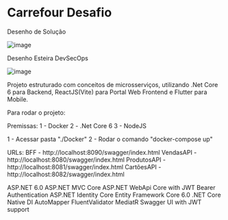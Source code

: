 # Carrefour Desafio
Desenho de Solução 

![image](https://user-images.githubusercontent.com/13989921/217170216-7bbf3ff3-bf39-40c5-b465-1b505db05cc5.png)

Desenho Esteira DevSecOps

![image](https://user-images.githubusercontent.com/13989921/217170398-b6983862-0135-40b3-81f6-e14bf35c9e93.png)



Projeto estruturado com conceitos de microsserviços, utilizando .Net Core 6 para Backend, ReactJS(Vite) para Portal Web Frontend e Flutter para Mobile.

Para rodar o projeto:

Premissas:
1 - Docker
2 - .Net Core 6
3 - NodeJS

1 - Acessar pasta "./Docker"
2 - Rodar o comando "docker-compose up"

URLs:
BFF - http://localhost:8090/swagger/index.html
VendasAPI - http://localhost:8080/swagger/index.html
ProdutosAPI - http://localhost:8081/swagger/index.html
CartõesAPI - http://localhost:8082/swagger/index.html

ASP.NET 6.0
ASP.NET MVC Core
ASP.NET WebApi Core with JWT Bearer Authentication
ASP.NET Identity Core
Entity Framework Core 6.0
.NET Core Native DI
AutoMapper
FluentValidator
MediatR
Swagger UI with JWT support
